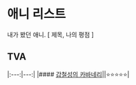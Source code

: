 # 애니 리스트

내가 봤던 애니. [ 제목, 나의 평점 ]

## TVA
|:---:|---:|
|#### [갑철성의 카바네리](https://namu.wiki/w/갑철성의%20카바네리)||⭐⭐⭐⭐⭐|
